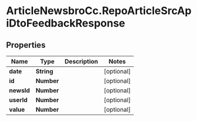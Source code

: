 # ArticleNewsbroCc.RepoArticleSrcApiDtoFeedbackResponse

## Properties

Name | Type | Description | Notes
------------ | ------------- | ------------- | -------------
**date** | **String** |  | [optional] 
**id** | **Number** |  | [optional] 
**newsId** | **Number** |  | [optional] 
**userId** | **Number** |  | [optional] 
**value** | **Number** |  | [optional] 


